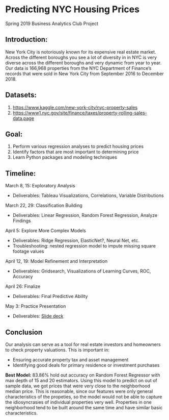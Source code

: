 # Predicting NYC Housing Prices
Spring 2019 Business Analytics Club Project 

## Introduction:
New York City is notoriously known for its expensive real estate market. Across the different boroughs you see a lot of diversity in in NYC is very diverse across the different boroughs and very dynamic from year to year. Our data is 166,968 properties from the NYC Department of Finance’s records that were sold in New York City from September 2016 to December 2018.

## Datasets: 
1. https://www.kaggle.com/new-york-city/nyc-property-sales
2. https://www1.nyc.gov/site/finance/taxes/property-rolling-sales-data.page

## Goal:
1. Perform various regression analyses to predict housing prices 
2. Identify factors that are most important to determining price
3. Learn Python packages and modeling techniques

## Timeline:
March 8, 15: Exploratory Analysis
* Deliverables: Tableau Visualizations, Correlations, Variable Distributions

March 22, 29: Classification Building
* Deliverables: Linear Regression, Random Forest Regression, Analyze Findings

April 5: Explore More Complex Models
* Deliverables: Ridge Regression, ElasticNet?, Neural Net, etc.
* Troubleshooting: nested regression model to impute missing square footage values

April 12, 19: Model Refinement and Interpretation
* Deliverables: Gridsearch, Visualizations of Learning Curves, ROC, Accuracy

April 26: Finalize
* Deliverables: Final Predictive Ability

May 3: Practice Presentation
* Deliverables: [Slide deck](Housing%20Price%20Prediction.pdf)

## Conclusion
Our analysis can serve as a tool for real estate investors and homeowners to check property valuations. This is important in:
* Ensuring accurate property tax and asset management 
* Identifying good deals for primary residence or investment purchases

**Best Model:** 83.86% hold out accuracy on Random Forest Regressor with max depth of 15 and 20 estimators. Using this model to predict on out of sample data, we got prices that were very close to the neighborhood median price. This is reasonable, since our features were only general characteristics of the propeties, so the model would not be able to capture the idiosyncrasies of individual properties very well. Properties in one neighborhood tend to be built around the same time and have similar basic characteristics. 
